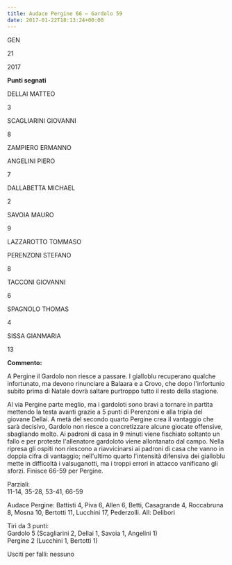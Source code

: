```yaml
---
title: Audace Pergine 66 – Gardolo 59
date: 2017-01-22T18:13:24+00:00
---
```

GEN

21

2017

**Punti segnati**

DELLAI MATTEO

3

SCAGLIARINI GIOVANNI

8

ZAMPIERO ERMANNO

ANGELINI PIERO

7

DALLABETTA MICHAEL

2

SAVOIA MAURO

9

LAZZAROTTO TOMMASO

PERENZONI STEFANO

8

TACCONI GIOVANNI

6

SPAGNOLO THOMAS

4

SISSA GIANMARIA

13

**Commento:**

A Pergine il Gardolo non riesce a passare. I gialloblu recuperano qualche infortunato, ma devono rinunciare a Balaara e a Crovo, che dopo l'infortunio subito prima di Natale dovrà saltare purtroppo tutto il resto della stagione.

Al via Pergine parte meglio, ma i gardoloti sono bravi a tornare in partita mettendo la testa avanti grazie a 5 punti di Perenzoni e alla tripla del giovane Dellai. A metà del secondo quarto Pergine crea il vantaggio che sarà decisivo, Gardolo non riesce a concretizzare alcune giocate offensive, sbagliando molto. Ai padroni di casa in 9 minuti viene fischiato soltanto un fallo e per proteste l'allenatore gardoloto viene allontanato dal campo. Nella ripresa gli ospiti non riescono a riavvicinarsi ai padroni di casa che vanno in doppia cifra di vantaggio; nell'ultimo quarto l'intensità difensiva dei gialloblu mette in difficoltà i valsuganotti, ma i troppi errori in attacco vanificano gli sforzi. Finisce 66-59 per Pergine.

Parziali:  
11-14, 35-28, 53-41, 66-59

Audace Pergine: Battisti 4, Piva 6, Allen 6, Betti, Casagrande 4, Roccabruna 8, Mosna 10, Bertotti 11, Lucchini 17, Pederzolli. All: Delibori

Tiri da 3 punti:  
Gardolo 5 (Scagliarini 2, Dellai 1, Savoia 1, Angelini 1)  
Pergine 2 (Lucchini 1, Bertotti 1)

Usciti per falli: nessuno